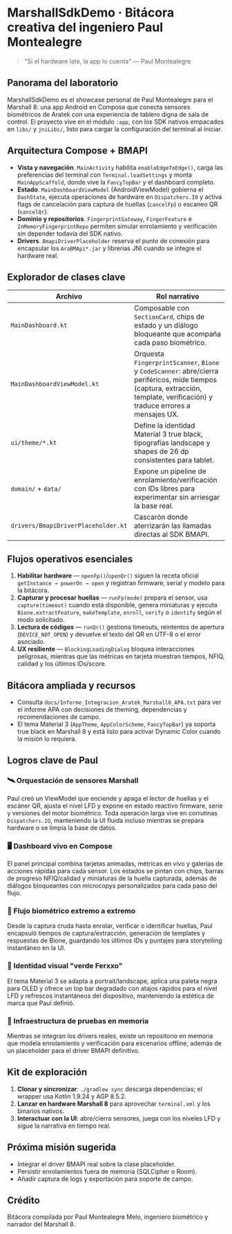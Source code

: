 # MarshallSdkDemo · Bitácora creativa del ingeniero Paul Montealegre

> "Si el hardware late, la app lo cuenta" — Paul Montealegre

## Panorama del laboratorio
MarshallSdkDemo es el showcase personal de Paul Montealegre para el Marshall 8: una app Android en Compose que conecta sensores biométricos de Aratek con una experiencia de tablero digna de sala de control. El proyecto vive en el módulo `:app`, con los SDK nativos empacados en `libs/` y `jniLibs/`, listo para cargar la configuración del terminal al iniciar.

## Arquitectura Compose + BMAPI
- **Vista y navegación**. `MainActivity` habilita `enableEdgeToEdge()`, carga las preferencias del terminal con `Terminal.loadSettings` y monta `MainAppScaffold`, donde vive la `FancyTopBar` y el dashboard completo.
- **Estado**. `MainDashboardViewModel` (AndroidViewModel) gobierna el `DashState`, ejecuta operaciones de hardware en `Dispatchers.IO` y activa flags de cancelación para captura de huellas (`cancelFp`) o escaneo QR (`cancelQr`).
- **Dominio y repositorios**. `FingerprintGateway`, `FingerFeature` e `InMemoryFingerprintRepo` permiten simular enrolamiento y verificación sin depender todavía del SDK nativo.
- **Drivers**. `BmapiDriverPlaceholder` reserva el punto de conexión para encapsular los `AraBMApi*.jar` y librerías JNI cuando se integre el hardware real.

## Explorador de clases clave
| Archivo | Rol narrativo |
| --- | --- |
| `MainDashboard.kt` | Composable con `SectionCard`, chips de estado y un diálogo bloqueante que acompaña cada paso biométrico. |
| `MainDashboardViewModel.kt` | Orquesta `FingerprintScanner`, `Bione` y `CodeScanner`: abre/cierra periféricos, mide tiempos (captura, extracción, template, verificación) y traduce errores a mensajes UX. |
| `ui/theme/*.kt` | Define la identidad Material 3 true black, tipografías landscape y shapes de 26 dp consistentes para tablet. |
| `domain/` + `data/` | Expone un pipeline de enrolamiento/verificación con IDs libres para experimentar sin arriesgar la base real. |
| `drivers/BmapiDriverPlaceholder.kt` | Cascarón donde aterrizarán las llamadas directas al SDK BMAPI. |

## Flujos operativos esenciales
1. **Habilitar hardware** — `openFp()`/`openQr()` siguen la receta oficial `getInstance → powerOn → open` y registran firmware, serial y modelo para la bitácora.
2. **Capturar y procesar huellas** — `runFp(mode)` prepara el sensor, usa `capture(timeout)` cuando está disponible, genera miniaturas y ejecuta `Bione.extractFeature`, `makeTemplate`, `enroll`, `verify` o `identify` según el modo solicitado.
3. **Lectura de códigos** — `runQr()` gestiona timeouts, reintentos de apertura (`DEVICE_NOT_OPEN`) y devuelve el texto del QR en UTF-8 o el error asociado.
4. **UX resiliente** — `BlockingLoadingDialog` bloquea interacciones peligrosas, mientras que las métricas en tarjeta muestran tiempos, NFIQ, calidad y los últimos IDs/score.

## Bitácora ampliada y recursos
- Consulta `docs/Informe_Integracion_Aratek_Marshall8_APA.txt` para ver el informe APA con decisiones de theming, dependencias y recomendaciones de campo.
- El tema Material 3 (`AppTheme`, `AppColorScheme`, `FancyTopBar`) ya soporta true black en Marshall 8 y está listo para activar Dynamic Color cuando la misión lo requiera.

## Logros clave de Paul

### 🛰️ Orquestación de sensores Marshall
Paul creó un ViewModel que enciende y apaga el lector de huellas y el escáner QR, ajusta el nivel LFD y expone en estado reactivo firmware, serie y versiones del motor biométrico. Toda operación larga vive en corrutinas `Dispatchers.IO`, manteniendo la UI fluida incluso mientras se prepara hardware o se limpia la base de datos.

### 🖥️ Dashboard vivo en Compose
El panel principal combina tarjetas animadas, métricas en vivo y galerías de acciones rápidas para cada sensor. Los estados se pintan con chips, barras de progreso NFIQ/calidad y miniaturas de la huella capturada, además de diálogos bloqueantes con microcopys personalizados para cada paso del flujo.

### 🔬 Flujo biométrico extremo a extremo
Desde la captura cruda hasta enrolar, verificar o identificar huellas, Paul encapsuló tiempos de captura/extracción, generación de templates y respuestas de Bione, guardando los últimos IDs y puntajes para storytelling instantáneo en la UI.

### 🎨 Identidad visual "verde Ferxxo"
El tema Material 3 se adapta a portrait/landscape, aplica una paleta negra para OLED y ofrece un top bar degradado con atajos rápidos para el nivel LFD y refrescos instantáneos del dispositivo, manteniendo la estética de marca que Paul definió.

### 🧪 Infraestructura de pruebas en memoria
Mientras se integran los drivers reales, existe un repositorio en memoria que modela enrolamiento y verificación para escenarios offline, además de un placeholder para el driver BMAPI definitivo.

## Kit de exploración
1. **Clonar y sincronizar**: `./gradlew sync` descarga dependencias; el wrapper usa Kotlin 1.9.24 y AGP 8.5.2.
2. **Lanzar en hardware Marshall 8** para aprovechar `terminal.xml` y los binarios nativos.
3. **Interactuar con la UI**: abre/cierra sensores, juega con los niveles LFD y sigue la narrativa en tiempo real.

## Próxima misión sugerida
- Integrar el driver BMAPI real sobre la clase placeholder.
- Persistir enrolamientos fuera de memoria (SQLCipher o Room).
- Añadir captura de logs y exportación para soporte de campo.

## Crédito
Bitácora compilada por Paul Montealegre Melo, ingeniero biométrico y narrador del Marshall 8.
